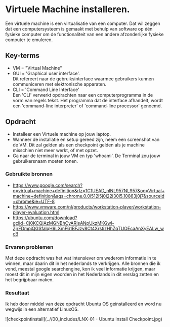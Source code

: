 # Virtuele Machine installeren.
Een virtuele machine is een virtualisatie van een computer.
Dat wil zeggen dat een computersysteem is gemaakt met behulp van software op één fysieke computer om de functionaliteit van een andere afzonderlijke fysieke computer te emuleren.

## Key-terms
-   VM  =   "Virtual Machine"
-   GUI =  'Graphical user interface'.  
Dit refereert naar de gebruiksinterface waarmee gebruikers kunnen communiceren met elektronische apparaten.
-   CLI =  'Command Line Interface'  
Een 'CLI' verwerkt opdrachten naar een computerprogramma in de vorm van regels tekst. Het programma dat de interface afhandelt, wordt een 'command-line interpreter' of 'command-line processor' genoemd.

## Opdracht
-   Installeer een Virtuele machine op jouw laptop.
-   Wanneer de installatie en setup gereed zijn, neem een screenshot
van de VM. Dit zal gelden als een checkpoint gelden als je machine misschien niet meer werkt, of met opzet.
-   Ga naar de terminal in jouw VM en typ 'whoami'.
De Terminal zou jouw gebruikersnaam moeten tonen.

### Gebruikte bronnen
-   https://www.google.com/search?q=virtual+machine+definition&rlz=1C1UEAD_nlNL957NL957&oq=Virtual+machine+definition&aqs=chrome.0.0i512l5j0i22i30l5.10863j0j7&sourceid=chrome&ie=UTF-8
-   https://www.vmware.com/nl/products/workstation-player/workstation-player-evaluation.html
-   https://ubuntu.com/download?gclid=Cj0KCQiAzMGNBhCyARIsANpUkzMKGwl-ZjrFDmpiQGSfalqH9LXmF61BFJzv8Ct4XrstizHhZqTUOEcaAnXyEALw_wcB

### Ervaren problemen
Met deze opdracht was het wat intensiever om wederom informatie in te winnen, maar daarin dit in het nederlands te verkrijgen. Alle bronnen die ik vond, meestal google searchengine, kon ik veel informatie krijgen, maar moest dit in mijn eigen woorden in het Nederlands in dit verslag zetten en het begrijpbaar maken.

### Resultaat
Ik heb door middel van deze opdracht Ubuntu OS geinstalleerd en word nu wegwijs in een alternatief LinuxOS. 

![checkpointinstall](..//00_includes/LNX-01 - Ubuntu Install Checkpoint.jpg)